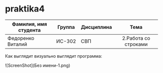 ﻿# praktika4
| Фамилия, имя студента | Группа    | Дисциплина  |Тема                              
| --------------------- |:---------:| ------------|:--------------------------------:|
| Федоренко Виталий     | ИС-302    | СВП         |2.Работа со строками |Задание:Дан текст. Найти длинну самого короткого и длинного слова. 



Как выглядит визуально выглядит программа: 


![ScreenShot](Без имени-1.png)

